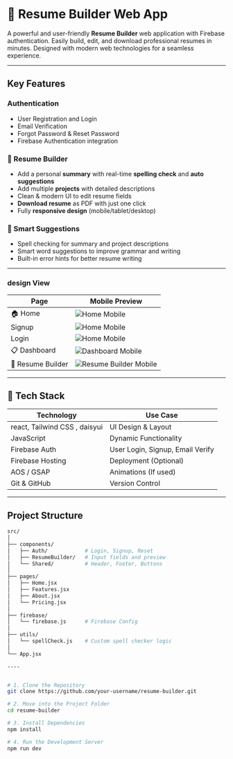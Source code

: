 # 📄 Resume Builder Web App

A powerful and user-friendly **Resume Builder** web application with Firebase authentication. Easily build, edit, and download professional resumes in minutes. Designed with modern web technologies for a seamless experience.



---

##  Key Features

###  Authentication
-  User Registration and Login
-  Email Verification
-  Forgot Password & Reset Password
-  Firebase Authentication integration

### 🧾 Resume Builder
-  Add a personal **summary** with real-time **spelling check** and **auto suggestions**
-  Add multiple **projects** with detailed descriptions
-  Clean & modern UI to edit resume fields
-  **Download resume** as PDF with just one click
-  Fully **responsive design** (mobile/tablet/desktop)

### 🧠 Smart Suggestions
- Spell checking for summary and project descriptions
- Smart word suggestions to improve grammar and writing
- Built-in error hints for better resume writing

---
###  design View

| Page | Mobile Preview |
|------|----------------|
| 🏠 Home | ![Home Mobile](./screenshots/home-mobile.png) |
|  Signup | ![Home Mobile](./screenshots/home-mobile.png) |
|  Login | ![Home Mobile](./screenshots/home-mobile.png) |
| 📋 Dashboard | ![Dashboard Mobile](./screenshots/dashboard-mobile.png) |
| 📝 Resume Builder | ![Resume Builder Mobile](./screenshots/resume-builder-mobile.png)|


---
## 🔧 Tech Stack

| Technology        | Use Case                            |
|------------------|--------------------------------------|
| react, Tailwind CSS , daisyui | UI Design & Layout                  |
| JavaScript        | Dynamic Functionality                |
| Firebase Auth     | User Login, Signup, Email Verify     |
| Firebase Hosting  | Deployment (Optional)                |
| AOS / GSAP        | Animations (If used)                 |
| Git & GitHub      | Version Control                      |

---

##  Project Structure

```bash
src/
│
├── components/
│   ├── Auth/            # Login, Signup, Reset
│   ├── ResumeBuilder/   # Input fields and preview
│   └── Shared/          # Header, Footer, Buttons
│
├── pages/
│   ├── Home.jsx
│   ├── Features.jsx
│   ├── About.jsx
│   └── Pricing.jsx
│
├── firebase/
│   └── firebase.js      # Firebase Config
│
├── utils/
│   └── spellCheck.js    # Custom spell checker logic
│
└── App.jsx

----


# 1. Clone the Repository
git clone https://github.com/your-username/resume-builder.git

# 2. Move into the Project Folder
cd resume-builder

# 3. Install Dependencies
npm install

# 4. Run the Development Server
npm run dev
